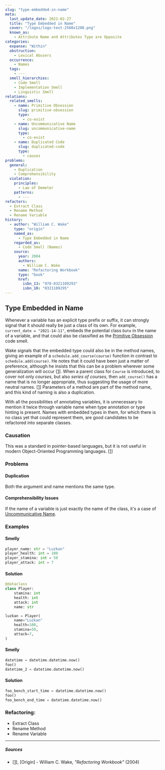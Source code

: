 ```yaml
---
slug: "type-embedded-in-name"
meta:
  last_update_date: 2022-02-27
  title: "Type Embedded in Name"
  cover: "/logos/logo-text-2560x1280.png"
  known_as:
    - Attribute Name and Attributes Type are Opposite
categories:
  expanse: "Within"
  obstruction:
    - Lexical Abusers
  occurrence:
    - Names
  tags:
    - ---
  smell_hierarchies:
    - Code Smell
    - Implementation Smell
    - Linguistic Smell
relations:
  related_smells:
    - name: Primitive Obsession
      slug: primitive-obsession
      type:
        - co-exist
    - name: Uncommunicative Name
      slug: uncommunicative-name
      type:
        - co-exist
    - name: Duplicated Code
      slug: duplicated-code
      type:
        - causes
problems:
  general:
    - Duplication
    - Comprehensibility
  violation:
    principles:
      - Law of Demeter
    patterns:
      - ---
refactors:
  - Extract Class
  - Rename Method
  - Rename Variable
history:
  - author: "William C. Wake"
    type: "origin"
    named_as:
      - Type Embedded in Name
    regarded_as:
      - Code Smell (Names)
    source:
      year: 2004
      authors:
        - William C. Wake
      name: "Refactoring Workbook"
      type: "book"
      href:
        isbn_13: "978-0321109293"
        isbn_10: "0321109295"
---
```


## Type Embedded in Name

Whenever a variable has an explicit type prefix or suffix, it can strongly signal that it should really be just a class of its own. For example, `current_date = "2021-14-11"`, embeds the potential class `Date` in the name of a variable, and that could also be classified as the [Primitive Obsession](./primitive-obsession.md) code smell.

Wake signals that the embedded type could also be in the method names, giving an example of a `schedule.add_course(course)` function in contrast to `schedule.add(course)`. He notes that it could have been just a matter of preference, although he insists that this can be a problem wherever some generalization will occur [[1](#sources)]. When a parent class for `Course` is introduced, to cover not only _courses_, but also _series of courses_, then `add_course()` has a name that is no longer appropriate, thus suggesting the usage of more neutral names. [[1](#sources)] Parameters of a method are part of the method name, and this kind of naming is also a duplication.

With all the possibilities of annotating variables, it is unnecessary to mention it twice through variable name when type annotation or type hinting is present. Names with embedded types in them, for which there is no class yet that could represent them, are good candidates to be refactored into separate classes.

### Causation

This was a standard in pointer-based languages, but it is not useful in modern Object-Oriented Programming languages. [[1](#sources)]

### Problems

#### **Duplication**

Both the argument and name mentions the same type.

#### **Comprehensibility Issues**

If the name of a variable is just exactly the name of the class, it's a case of [Uncommunicative Name](./uncommunicative-name.md).

### Examples

<div class="example-block">

#### Smelly

```py
player_name: str = "Luzkan"
player_health: int = 100
player_stamina: int = 50
player_attack: int = 7
```

#### Solution

```py
@dataclass
class Player:
    stamina: int
    health: int
    attack: int
    name: str

luzkan = Player(
    name="Luzkan"
    health=100,
    stamina=50,
    attack=7,
)

```

</div>

<div class="example-block">

#### Smelly

```py
datetime = datetime.datetime.now()
foo()
datetime_2 = datetime.datetime.now()


```

#### Solution

```py
foo_bench_start_time = datetime.datetime.now()
foo()
foo_bench_end_time = datetime.datetime.now()
```

</div>

### Refactoring:

- Extract Class
- Rename Method
- Rename Variable

---

##### Sources

- [[1](#sources)], [Origin] - William C. Wake, _"Refactoring Workbook"_ (2004)
